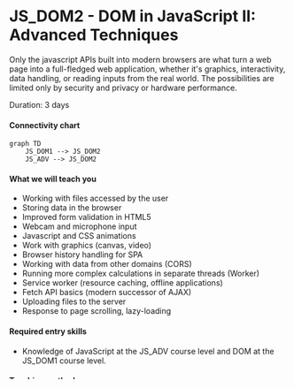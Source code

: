 # JS_DOM2 - DOM in JavaScript II: Advanced Techniques

Only the javascript APIs built into modern browsers are what turn a web page into a full-fledged web application, whether it's graphics, interactivity, data handling, or reading inputs from the real world. The possibilities are limited only by security and privacy or hardware performance.

Duration: 3 days

#### Connectivity chart
```mermaid
graph TD
    JS_DOM1 --> JS_DOM2
    JS_ADV --> JS_DOM2
```

#### What we will teach you
* Working with files accessed by the user
* Storing data in the browser
* Improved form validation in HTML5
* Webcam and microphone input
* Javascript and CSS animations
* Work with graphics (canvas, video)
* Browser history handling for SPA
* Working with data from other domains (CORS)
* Running more complex calculations in separate threads (Worker)
* Service worker (resource caching, offline applications)
* Fetch API basics (modern successor of AJAX)
* Uploading files to the server
* Response to page scrolling, lazy-loading

#### Required entry skills
* Knowledge of JavaScript at the JS_ADV course level and DOM at the JS_DOM1 course level.

#### Teaching methods
* Expert lecture with practical demonstrations, computer exercises.

#### Study materials
* Presentation of the material covered in printed or online form

#### Course outline
Working with files accessed by the user
* <input type="file">, native drag&drop in HTML5
* FileList, File, FileReader and URL API 
* Image preview before uploading
* FormData API (send data to server)

Session History Management ("History API")
* how to maintain user experience when changing page content
* Back button treatment in AJAX applications
* history.pushState, history.replaceState
* popstate event on window object

Storing data in the browser
* treatment of page refresh button (F5)
* WebStorage (localStorage)
* IndexedDB

Working with animations
* API for working with CSS3 animations
* requestAnimationFrame

Working with graphics 
* <canvas> in 2d context - programmable image

Loading input from webcam and microphone
* getUserMedia and downstream APIs

Improved form validation in HTML5
* new form element types and attributes
* Constraint and Validation API

Working with data from other domains (CORS)
* Cross-Origin Resource Sharing
* use for AJAX, canvas and external files

Fetch API basics (modern successor to AJAX)

JavaScript in separate threads (Worker)

Service worker (resource caching, offline applications)

Reacting to page scrolling, lazy-loading
* InterSection Observer